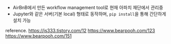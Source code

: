 - AirBnB에서 만든 workflow management tool로 현재 아파치 재단에서 관리중
- Jupyter와 같은 서버(기본 local) 형태로 동작하며, `pip install`을 통해 간단하게 설치 가능

reference.
https://js333.tistory.com/12
https://www.bearpooh.com/123
https://www.bearpooh.com/151